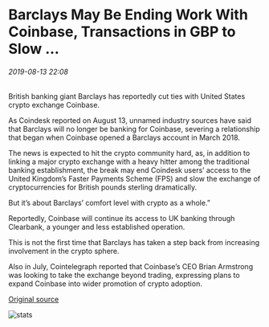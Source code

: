 # Barclays May Be Ending Work With Coinbase, Transactions in GBP to Slow ...

###### 2019-08-13 22:08

British banking giant Barclays has reportedly cut ties with United States crypto exchange Coinbase.

As Coindesk reported on August 13, unnamed industry sources have said that Barclays will no longer be banking for Coinbase, severing a relationship that began when Coinbase opened a Barclays account in March 2018.

The news is expected to hit the crypto community hard, as, in addition to linking a major crypto exchange with a heavy hitter among the traditional banking establishment, the break may end Coindesk users’ access to the United Kingdom’s Faster Payments Scheme (FPS) and slow the exchange of cryptocurrencies for British pounds sterling dramatically.

But it’s about Barclays’ comfort level with crypto as a whole.”

Reportedly, Coinbase will continue its access to UK banking through Clearbank, a younger and less established operation.

This is not the first time that Barclays has taken a step back from increasing involvement in the crypto sphere.

Also in July, Cointelegraph reported that Coinbase’s CEO Brian Armstrong was looking to take the exchange beyond trading, expressing plans to expand Coinbase into wider promotion of crypto adoption.

[Original source](https://cointelegraph.com/news/barclays-may-be-ending-work-with-coinbase-transactions-in-gbp-to-slow)

![stats](https://c.statcounter.com/11760860/0/a89fa40b/1/ "stats")